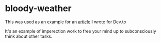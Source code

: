 # bloody-weather

This was used as an example for an [article](https://dev.to/perkinsjr/create-something-that-is-imperfect-for-a-reason-3lmg) I wrote for Dev.to 

It's an example of imperection work to free your mind up to subconsciously think about other tasks. 
